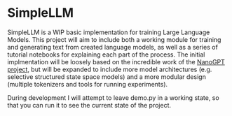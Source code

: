 # SimpleLLM

SimpleLLM is a WIP basic implementation for training Large Language Models. This project will aim to include both a working module for training and generating text from created language models, as well as a series of tutorial notebooks for explaining each part of the process. The initial implmentation will be loosely based on the incredible work of the [NanoGPT project](https://github.com/karpathy/nanoGPT), but will be expanded to include more model architectures (e.g. selective  structured state space models) and a more modular design (multiple tokenizers and tools for running experiments).

During development I will attempt to leave demo.py in a working state, so that you can run it to see the current state of the project. 